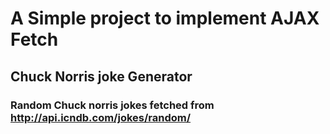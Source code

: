 # A Simple project to implement AJAX Fetch

## Chuck Norris joke Generator

### Random Chuck norris jokes fetched from http://api.icndb.com/jokes/random/
